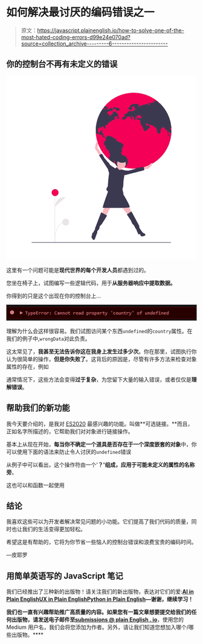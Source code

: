 # 如何解决最讨厌的编码错误之一

> 原文：<https://javascript.plainenglish.io/how-to-solve-one-of-the-most-hated-coding-errors-d99e24e070ad?source=collection_archive---------6----------------------->

## 你的控制台不再有未定义的错误

![](img/1f88feb05b4b983b7acfaae941213c26.png)

这里有一个问题可能是**现代世界的每个开发人员**都遇到过的。

您坐在椅子上，试图编写一些逻辑代码，用于**从服务器响应中提取数据。**

你得到的只是这个出现在你的控制台上…

![](img/0501f33faf2d0a5d706606736d4fa9dd.png)

理解为什么会这样很容易。我们试图访问某个东西`undefined`的`country`属性。在我们的例子中,`wrongData`对此负责。

这太常见了，**我甚至无法告诉你这在我身上发生过多少次**。你在那里，试图执行你认为很简单的操作，**但是你失败了**。这背后的原因是，尽管有许多方法来检查对象属性的存在，例如

通常情况下，这些方法会变得**过于复杂**，为您留下大量的输入错误，或者仅仅是**理解错误**。

## 帮助我们的新功能

我今天要介绍的，是我对 [ES2020](https://www.freecodecamp.org/news/javascript-new-features-es2020/) 最感兴趣的功能。叫做**可选链接。**而且，正如名字所描述的，它帮助我们对对象进行链接操作。

基本上从现在开始，**每当你不确定一个道具是否存在于一个深度嵌套的对象**中，你可以使用下面的语法来防止令人讨厌的`undefined`错误

从例子中可以看出，这个操作符由一个'**？'组成，**应用于可能未定义的**属性的名称旁**。

这也可以和函数一起使用

## 结论

我喜欢这些可以为开发者解决常见问题的小功能。它们提高了我们代码的质量，同时也让我们的生活变得更加轻松。

希望这是有帮助的，它将为你节省一些恼人的控制台错误和浪费宝贵的编码时间。

—皮耶罗

## **用简单英语写的 JavaScript 笔记**

我们已经推出了三种新的出版物！请关注我们的新出版物，表达对它们的爱:[**AI in Plain English**](https://medium.com/ai-in-plain-english)[**UX in Plain English**](https://medium.com/ux-in-plain-english)[**Python in Plain English**](https://medium.com/python-in-plain-english)**—谢谢，继续学习！**

**我们也一直有兴趣帮助推广高质量的内容。如果您有一篇文章想要提交给我们的任何出版物，请发送电子邮件至[**submissions @ plain English . io**](mailto:submissions@plainenglish.io)**，使用您的 Medium 用户名，我们会将您添加为作者。另外，请让我们知道您想加入哪个/哪些出版物。****